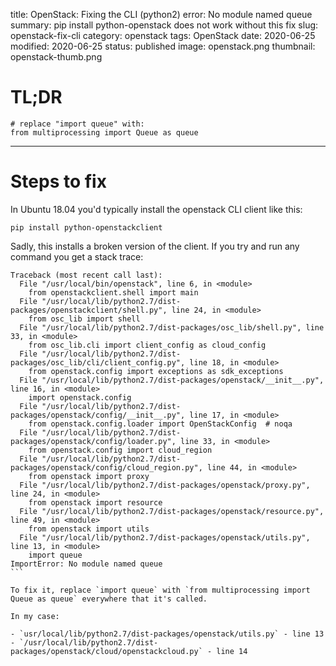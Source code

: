 title: OpenStack: Fixing the CLI (python2) error: No module named queue
summary: pip install python-openstack does not work without this fix
slug: openstack-fix-cli
category: openstack
tags: OpenStack
date: 2020-06-25
modified: 2020-06-25
status: published
image: openstack.png
thumbnail: openstack-thumb.png


# TL;DR

```
# replace "import queue" with:
from multiprocessing import Queue as queue
```

---

# Steps to fix

In Ubuntu 18.04 you'd typically install the openstack CLI client like this:

```
pip install python-openstackclient
```

Sadly, this installs a broken version of the client. If you try and run any command you get a stack trace:

````
Traceback (most recent call last):
  File "/usr/local/bin/openstack", line 6, in <module>
    from openstackclient.shell import main
  File "/usr/local/lib/python2.7/dist-packages/openstackclient/shell.py", line 24, in <module>
    from osc_lib import shell
  File "/usr/local/lib/python2.7/dist-packages/osc_lib/shell.py", line 33, in <module>
    from osc_lib.cli import client_config as cloud_config
  File "/usr/local/lib/python2.7/dist-packages/osc_lib/cli/client_config.py", line 18, in <module>
    from openstack.config import exceptions as sdk_exceptions
  File "/usr/local/lib/python2.7/dist-packages/openstack/__init__.py", line 16, in <module>
    import openstack.config
  File "/usr/local/lib/python2.7/dist-packages/openstack/config/__init__.py", line 17, in <module>
    from openstack.config.loader import OpenStackConfig  # noqa
  File "/usr/local/lib/python2.7/dist-packages/openstack/config/loader.py", line 33, in <module>
    from openstack.config import cloud_region
  File "/usr/local/lib/python2.7/dist-packages/openstack/config/cloud_region.py", line 44, in <module>
    from openstack import proxy
  File "/usr/local/lib/python2.7/dist-packages/openstack/proxy.py", line 24, in <module>
    from openstack import resource
  File "/usr/local/lib/python2.7/dist-packages/openstack/resource.py", line 49, in <module>
    from openstack import utils
  File "/usr/local/lib/python2.7/dist-packages/openstack/utils.py", line 13, in <module>
    import queue
ImportError: No module named queue
```

To fix it, replace `import queue` with `from multiprocessing import Queue as queue` everywhere that it's called.

In my case:

- `usr/local/lib/python2.7/dist-packages/openstack/utils.py` - line 13
- `/usr/local/lib/python2.7/dist-packages/openstack/cloud/openstackcloud.py` - line 14
